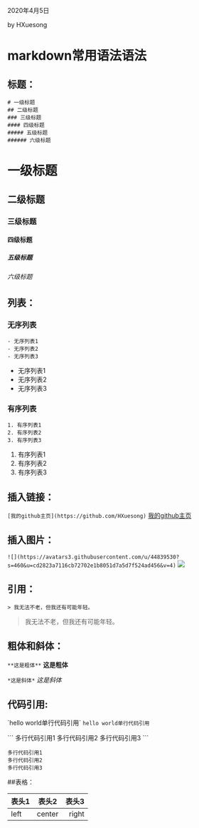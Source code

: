 2020年4月5日 

by HXuesong

# markdown常用语法语法



## 标题：
```
# 一级标题
## 二级标题
### 三级标题
#### 四级标题
##### 五级标题
###### 六级标题
```
# 一级标题
## 二级标题
### 三级标题
#### 四级标题
##### 五级标题
###### 六级标题



## 列表：
### 无序列表
```
- 无序列表1
- 无序列表2
- 无序列表3
```
- 无序列表1
- 无序列表2
- 无序列表3

### 有序列表
```
1. 有序列表1
2. 有序列表2
3. 有序列表3
```
1. 有序列表1
2. 有序列表2
3. 有序列表3



## 插入链接：
`[我的github主页](https://github.com/HXuesong)`
[我的github主页](https://github.com/HXuesong)



## 插入图片：
`![](https://avatars3.githubusercontent.com/u/44839530?s=460&u=cd2823a7116cb72702e1b8051d7a5d7f524ad456&v=4)`
![](https://avatars3.githubusercontent.com/u/44839530?s=460&u=cd2823a7116cb72702e1b8051d7a5d7f524ad456&v=4)



## 引用：
`> 我无法不老，但我还有可能年轻。`
> 我无法不老，但我还有可能年轻。



## 粗体和斜体：
`**这是粗体**`
**这是粗体**

`*这是斜体*`
*这是斜体*



## 代码引用:
\`hello world单行代码引用\`
` hello world单行代码引用 `



\`\`\`
多行代码引用1
多行代码引用2
多行代码引用3
\`\`\`

```
多行代码引用1
多行代码引用2
多行代码引用3
```



##表格：

|表头1|表头2|表头3|
|:---|:---:|---:|
|left|center|right|

